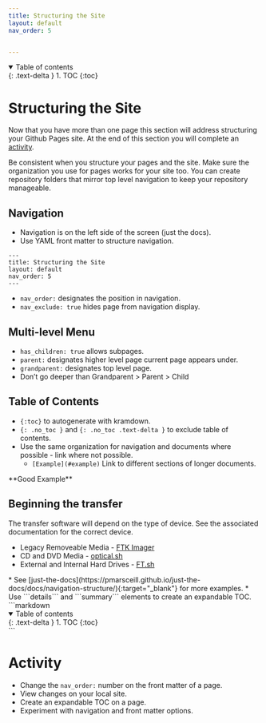 ```yaml
---
title: Structuring the Site
layout: default
nav_order: 5


---
```


<details open markdown="block">
  <summary>
    Table of contents
  </summary>
  {: .text-delta }
1. TOC
{:toc}
</details>

# Structuring the Site
Now that you have more than one page this section will address structuring your Github Pages site. At the end of this section you will complete an [activity](#activity).  

Be consistent when you structure your pages and the site. Make sure the organization you use for pages works for your site too. You can create repository folders that mirror top level navigation to keep your repository manageable.   
## Navigation
* Navigation is on the left side of the screen (just the docs).
* Use YAML front matter to structure navigation.  
```
---
title: Structuring the Site
layout: default
nav_order: 5
---
```  
* ```nav_order:``` designates the position in navigation.
* ```nav_exclude: true``` hides page from navigation display.

## Multi-level Menu
* ```has_children: true``` allows subpages.
* ```parent:``` designates higher level page current page appears under.
* ```grandparent:``` designates top level page.
* Don’t go deeper than Grandparent > Parent > Child

## Table of Contents
* ```{:toc}``` to autogenerate with kramdown.
* ```{: .no_toc }``` and ```{: .no_toc .text-delta }``` to exclude table of contents.
* Use the same organization for navigation and documents where possible - link where not possible.
  * ```[Example](#example)``` Link to different sections of longer documents.
<div class="code-example" markdown="1">
**Good Example**

## Beginning the transfer
The transfer software will depend on the type of device. See the associated documentation for the correct device.  
* Legacy Removeable Media - [FTK Imager](link)
* CD and DVD Media - [optical.sh](link)
* External and Internal Hard Drives - [FT.sh](link)
</div>
* See [just-the-docs](https://pmarsceill.github.io/just-the-docs/docs/navigation-structure/){:target="_blank"} for more examples.
* Use ```details``` and ```summary``` elements to create an expandable TOC.

<div class="code-example" markdown="1">
```markdown
<details open markdown="block">
  <summary>
    Table of contents
  </summary>
  {: .text-delta }
1. TOC
{:toc}
</details>
```
</div>

# Activity
* Change the ```nav_order:``` number on the front matter of a page.  
* View changes on your local site.  
* Create an expandable TOC on a page.  
* Experiment with navigation and front matter options.  

